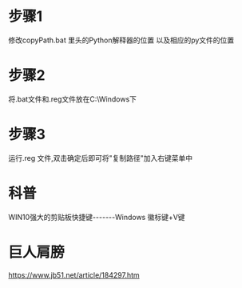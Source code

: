 # 步骤1
  修改copyPath.bat 里头的Python解释器的位置 以及相应的py文件的位置
# 步骤2
  将.bat文件和.reg文件放在C:\Windows下
# 步骤3
  运行.reg 文件,双击确定后即可将"复制路径"加入右键菜单中
# 科普
  WIN10强大的剪贴板快捷键-------Windows 徽标键+V键
# 巨人肩膀
  https://www.jb51.net/article/184297.htm
